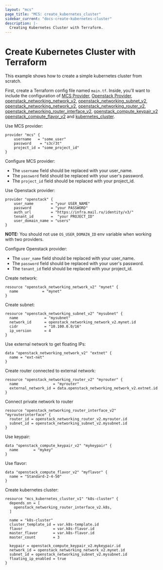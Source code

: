 ```yaml
---
layout: "mcs"
page_title: "MCS: create_kubernetes_cluster"
sidebar_current: "docs-create-kubernetes-cluster"
description: |-
  Creating Kubernetes Cluster with Terraform.
---
```


# Create Kubernetes Cluster with Terraform

This example shows how to create a simple kubernetes cluster from scratch.

First, create a Terraform config file named `main.tf`. Inside, you'll want to include the configuration of
[MCS Provider](/terraform/docs/providers/mcs/index.html),
[Openstack Provider](https://www.terraform.io/docs/providers/openstack/index.html),
[openstack_networking_network_v2](https://www.terraform.io/docs/providers/openstack/d/networking_network_v2.html),
[openstack_networking_subnet_v2](https://www.terraform.io/docs/providers/openstack/r/networking_subnet_v2.html),
[openstack_networking_network_v2](https://www.terraform.io/docs/providers/openstack/d/networking_network_v2.html),
[openstack_networking_router_v2](https://www.terraform.io/docs/providers/openstack/r/networking_router_v2.html),
[openstack_networking_router_interface_v2](https://www.terraform.io/docs/providers/openstack/r/networking_router_interface_v2.html),
[openstack_compute_keypair_v2](https://www.terraform.io/docs/providers/openstack/d/compute_keypair_v2.html)
[openstack_compute_flavor_v2](https://www.terraform.io/docs/providers/openstack/d/compute_flavor_v2.html)
and [kubernetes_cluster](/terraform/docs/providers/mcs/r/mcs_kubernetes_cluster.html).

Use MCS provider:

```hcl
provider "mcs" {
    username   = "some_user"
    password    = "s3cr3t"
    project_id = "some_project_id"
}
```

Configure MCS provider:

* The `username` field should be replaced with your user_name.
* The `password` field should be replaced with your user's password.
* The `project_id` field should be replaced with your project_id.

Use Openstack provider:

```hcl
provider "openstack" {
    user_name        = "your USER_NAME"
    password         = "your PASSWORD"
    auth_url         = "https://infra.mail.ru/identity/v3/"
    tenant_id        =  "your PROJECT_ID"
    user_domain_name = "users"
}
```
**NOTE:** You should not use `OS_USER_DOMAIN_ID` env variable when working with two providers.

Configure Openstack provider:

* The `user_name` field should be replaced with your user_name.
* The `password` field should be replaced with your user's password.
* The `tenant_id` field should be replaced with your project_id.

Create network:
```hcl
resource "openstack_networking_network_v2" "mynet" {
  name           = "mynet"
}
```

Create subnet:

```hcl
resource "openstack_networking_subnet_v2" "mysubnet" {
  name            = "mysubnet"
  network_id      = openstack_networking_network_v2.mynet.id
  cidr            = "10.100.0.0/16"
  ip_version      = 4
}
```

Use external network to get floating IPs:

```hcl
data "openstack_networking_network_v2" "extnet" {
  name = "ext-net"
}
```

Create router connected to external network:

```hcl
resource "openstack_networking_router_v2" "myrouter" {
  name                = "myrouter"
  external_network_id = data.openstack_networking_network_v2.extnet.id
}
```

Connect private network to router

```hcl
resource "openstack_networking_router_interface_v2" "myrouterinterface" {
  router_id = openstack_networking_router_v2.myrouter.id
  subnet_id = openstack_networking_subnet_v2.mysubnet.id
}
```

Use keypair:

```hcl
data "openstack_compute_keypair_v2" "mykeypair" {
  name       = "mykey"
}
```

Use flavor:

```hcl
data "openstack_compute_flavor_v2" "myflavor" {
  name = "Standard-2-4-50"
}
```

Create kubernetes cluster:

```hcl
resource "mcs_kubernetes_cluster_v1" "k8s-cluster" {
  depends_on = [
    openstack_networking_router_interface_v2.k8s,
  ]

  name = "k8s-cluster"
  cluster_template_id = var.k8s-template.id
  flavor              = var.k8s-flavor.id
  master_flavor       = var.k8s-flavor.id
  master_count        = 3

  keypair = openstack_compute_keypair_v2.mykeypair.id
  network_id = openstack_networking_network_v2.mynet.id
  subnet_id = openstack_networking_subnet_v2.mysubnet.id
  floating_ip_enabled = true
}
```
